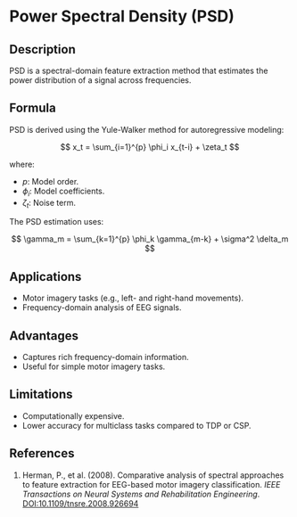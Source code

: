 # Power Spectral Density (PSD)

## Description
PSD is a spectral-domain feature extraction method that estimates the power distribution of a signal across frequencies.

## Formula
PSD is derived using the Yule-Walker method for autoregressive modeling:

$$
x_t = \sum_{i=1}^{p} \phi_i x_{t-i} + \zeta_t
$$

where:
- $p$: Model order.
- $\phi_i$: Model coefficients.
- $\zeta_t$: Noise term.

The PSD estimation uses:

$$
\gamma_m = \sum_{k=1}^{p} \phi_k \gamma_{m-k} + \sigma^2 \delta_m
$$

## Applications
- Motor imagery tasks (e.g., left- and right-hand movements).
- Frequency-domain analysis of EEG signals.

## Advantages
- Captures rich frequency-domain information.
- Useful for simple motor imagery tasks.

## Limitations
- Computationally expensive.
- Lower accuracy for multiclass tasks compared to TDP or CSP.

## References
1. Herman, P., et al. (2008). Comparative analysis of spectral approaches to feature extraction for EEG-based motor imagery classification. *IEEE Transactions on Neural Systems and Rehabilitation Engineering*. [DOI:10.1109/tnsre.2008.926694](https://doi.org/10.1109/tnsre.2008.926694)